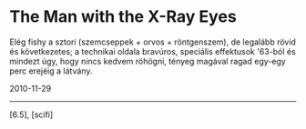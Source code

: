 # The Man with the X-Ray Eyes

Elég fishy a sztori (szemcseppek + orvos + röntgenszem), de legalább rövid és következetes; a technikai oldala bravúros, speciális effektusok '63-ból és mindezt úgy, hogy nincs kedvem röhögni, tényeg magával ragad egy-egy perc erejéig a látvány.

2010-11-29 

----

[6.5], [scifi]